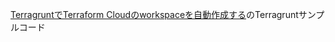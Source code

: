 [TerragruntでTerraform Cloudのworkspaceを自動作成する](https://zoo200.net/terragrunt-create-terraform-cloud-workspace/)のTerragruntサンプルコード
